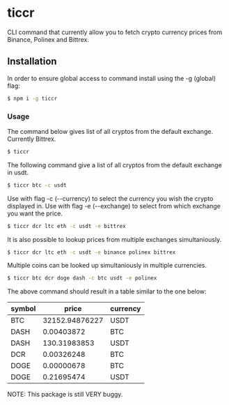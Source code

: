 # ticcr

CLI command that currently allow you to fetch crypto currency prices from Binance, Polinex and Bittrex. 

## Installation
In order to ensure global access to command install using the -g (global) flag: 
```bash
$ npm i -g ticcr
```

### Usage
The command below gives list of all cryptos from the default exchange. Currently Bittrex. 

```bash
$ ticcr
```

The following command give a list of all cryptos from the default exchange in usdt. 

```bash
$ ticcr btc -c usdt
```

Use with flag -c (--currency) to select the currency you wish the crypto displayed in. Use with flag -e (--exchange) to select from which exchange you want the price. 

```bash
$ ticcr dcr ltc eth -c usdt -e bittrex
```

It is also possible to lookup prices from multiple exchanges simultaniously.

```bash
$ ticcr dcr ltc eth -c usdt -e binance polinex bittrex
```

Multiple coins can be looked up simultaniously in multiple currencies. 

```bash
$ ticcr btc dcr doge dash -c btc usdt -e polinex 
```

The above command should result in a table similar to the one below: 

symbol | price | currency
------ | ----- | --------
BTC | 32152.94876227 | USDT
DASH | 0.00403872 | BTC
DASH | 130.31983853 | USDT
DCR | 0.00326248 | BTC
DOGE | 0.00000678 | BTC
DOGE | 0.21695474 | USDT



NOTE: This package is still VERY buggy. 